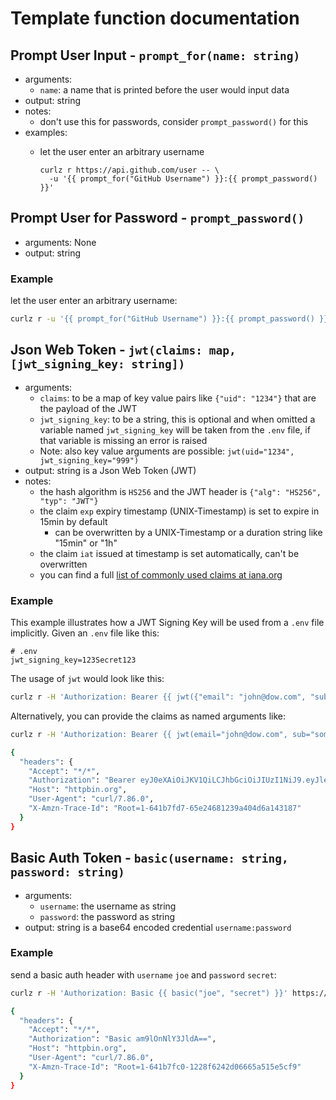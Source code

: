 # Template function documentation

## Prompt User Input - `prompt_for(name: string)`

- arguments:
    - `name`: a name that is printed before the user would input data
- output: string
- notes:
    - don't use this for passwords, consider `prompt_password()` for this
- examples:
    - let the user enter an arbitrary username

      ```shell
      curlz r https://api.github.com/user -- \
        -u '{{ prompt_for("GitHub Username") }}:{{ prompt_password() }}'
      ```

## Prompt User for Password - `prompt_password()`

- arguments: None
- output: string

### Example

let the user enter an arbitrary username:

```sh
curlz r -u '{{ prompt_for("GitHub Username") }}:{{ prompt_password() }}' https://api.github.com/user
```

## Json Web Token - `jwt(claims: map, [jwt_signing_key: string])`

- arguments:
    - `claims`: to be a map of key value pairs like `{"uid": "1234"}` that
      are the payload of the JWT
    - `jwt_signing_key`: to be a string,
      this is optional and when omitted a variable
      named `jwt_signing_key` will be taken from the `.env` file,
      if that variable is missing an error is raised
    - Note: also key value arguments are possible: `jwt(uid="1234", jwt_signing_key="999")`
- output: string is a Json Web Token (JWT)
- notes:
    - the hash algorithm is `HS256` and the JWT header is `{"alg": "HS256", "typ": "JWT"}`
    - the claim `exp` expiry timestamp (UNIX-Timestamp) is set to expire in 15min by default
        - can be overwritten by a UNIX-Timestamp or a duration string like "15min" or "1h"
    - the claim `iat` issued at timestamp is set automatically, can't be overwritten
    - you can find a full [list of commonly used claims at iana.org](https://www.iana.org/assignments/jwt/jwt.xhtml)

### Example

This example illustrates how a JWT Signing Key will be used from a `.env` file implicitly.
Given an `.env` file like this:

```plain
# .env
jwt_signing_key=123Secret123
```

The usage of `jwt` would look like this:

```sh
curlz r -H 'Authorization: Bearer {{ jwt({"email": "john@dow.com", "sub": "some subject"}) }}' https://httpbin.org/headers
```

Alternatively, you can provide the claims as named arguments like:

```sh
curlz r -H 'Authorization: Bearer {{ jwt(email="john@dow.com", sub="some subject") }}' https://httpbin.org/headers

{
  "headers": {
    "Accept": "*/*",
    "Authorization": "Bearer eyJ0eXAiOiJKV1QiLCJhbGciOiJIUzI1NiJ9.eyJleHAiOjE2Nzk1MjQ2ODAsInN1YiI6InNvbWUgc3ViamVjdCIsImVtYWlsIjoiam9obkBkb3cuY29tIiwiaWF0IjoxNjc5NTIzNzgwfQ.bt6taB1YGyMc_43mZeq77dgS_teyglUWtr1dsObyXTg",
    "Host": "httpbin.org",
    "User-Agent": "curl/7.86.0",
    "X-Amzn-Trace-Id": "Root=1-641b7fd7-65e24681239a404d6a143187"
  }
}
```

## Basic Auth Token - `basic(username: string, password: string)`

- arguments:
    - `username`: the username as string
    - `password`: the password as string
- output: string is a base64 encoded credential `username:password`

### Example

send a basic auth header with `username` `joe` and `password` `secret`:

```sh
curlz r -H 'Authorization: Basic {{ basic("joe", "secret") }}' https://httpbin.org/headers

{
  "headers": {
    "Accept": "*/*",
    "Authorization": "Basic am9lOnNlY3JldA==",
    "Host": "httpbin.org",
    "User-Agent": "curl/7.86.0",
    "X-Amzn-Trace-Id": "Root=1-641b7fc0-1228f6242d06665a515e5cf9"
  }
}
```
